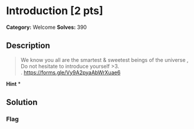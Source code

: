 # Introduction [2 pts]

**Category:** Welcome
**Solves:** 390

## Description
>We know you all are the smartest & sweetest beings of the universe , Do not hesitate to introduce yourself >3.<br />. 
https://forms.gle/Vy9A2pyaAbWrXuae6

**Hint**
* 

## Solution

### Flag

